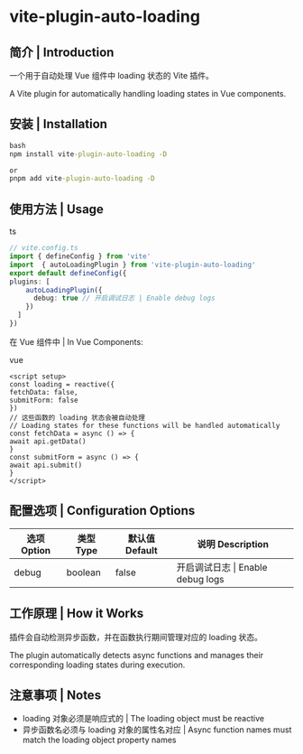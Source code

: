 # vite-plugin-auto-loading

## 简介 | Introduction
一个用于自动处理 Vue 组件中 loading 状态的 Vite 插件。

A Vite plugin for automatically handling loading states in Vue components.

## 安装 | Installation

```cmd
bash
npm install vite-plugin-auto-loading -D

or
pnpm add vite-plugin-auto-loading -D
```



## 使用方法 | Usage

ts

```ts
// vite.config.ts
import { defineConfig } from 'vite'
import  { autoLoadingPlugin } from 'vite-plugin-auto-loading'
export default defineConfig({
plugins: [
    autoLoadingPlugin({
      debug: true // 开启调试日志 | Enable debug logs
    })
  ]
})
```





在 Vue 组件中 | In Vue Components:

vue

```vue
<script setup>
const loading = reactive({
fetchData: false,
submitForm: false
})
// 这些函数的 loading 状态会被自动处理
// Loading states for these functions will be handled automatically
const fetchData = async () => {
await api.getData()
}
const submitForm = async () => {
await api.submit()
}
</script>
```


## 配置选项 | Configuration Options
| 选项 Option | 类型 Type | 默认值 Default | 说明 Description |
|-------------|-----------|----------------|------------------|
| debug | boolean | false | 开启调试日志 \| Enable debug logs |

## 工作原理 | How it Works
插件会自动检测异步函数，并在函数执行期间管理对应的 loading 状态。

The plugin automatically detects async functions and manages their corresponding loading states during execution.

## 注意事项 | Notes
- loading 对象必须是响应式的 | The loading object must be reactive
- 异步函数名必须与 loading 对象的属性名对应 | Async function names must match the loading object property names

